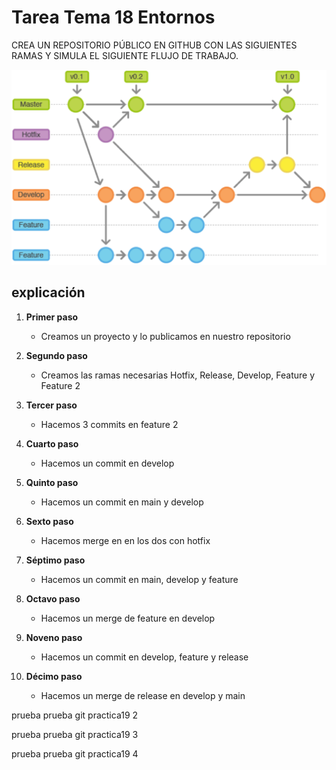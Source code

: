 # Tarea Tema 18 Entornos 
CREA UN REPOSITORIO PÚBLICO EN GITHUB CON LAS SIGUIENTES RAMAS Y SIMULA EL SIGUIENTE FLUJO DE TRABAJO. 




<img src="image.png" alt="Descripción de la imagen" width="600">

## explicación

1. **Primer paso**  
    - Creamos un proyecto y lo publicamos en nuestro repositorio

2. **Segundo paso**     
    - Creamos las ramas necesarias Hotfix, Release, Develop, Feature y Feature 2        

3. **Tercer paso**
    - Hacemos 3 commits en feature 2

4. **Cuarto paso**
    - Hacemos un commit en develop

5. **Quinto paso**
    - Hacemos un commit en main y develop

6. **Sexto paso**
    - Hacemos merge en en los dos con hotfix

7. **Séptimo paso**
    - Hacemos un commit en main, develop y feature

8. **Octavo paso**
    - Hacemos un merge de feature en develop

9. **Noveno paso**
    - Hacemos un commit en develop, feature y release

10. **Décimo paso**
    - Hacemos un merge de release en develop y main 

prueba prueba git practica19 2

prueba prueba git practica19 3

prueba prueba git practica19 4